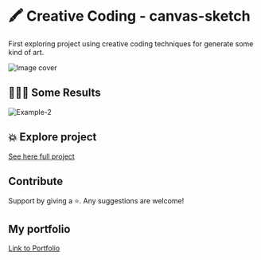 # 🖍 Creative Coding - canvas-sketch

First exploring project using creative coding techniques for generate some kind of art.

![Image cover](img/cover-img.png)

## 👩🏻‍💻 Some Results 

![Example-2](img/buttons.gif)

## 💥 Explore project 

[See here full project](http://www.martamullor.com/projects/canvas)

## Contribute

Support by giving a ⭐. 
Any suggestions are welcome!

## My portfolio

[Link to Portfolio](http://www.martamullor.com/)
